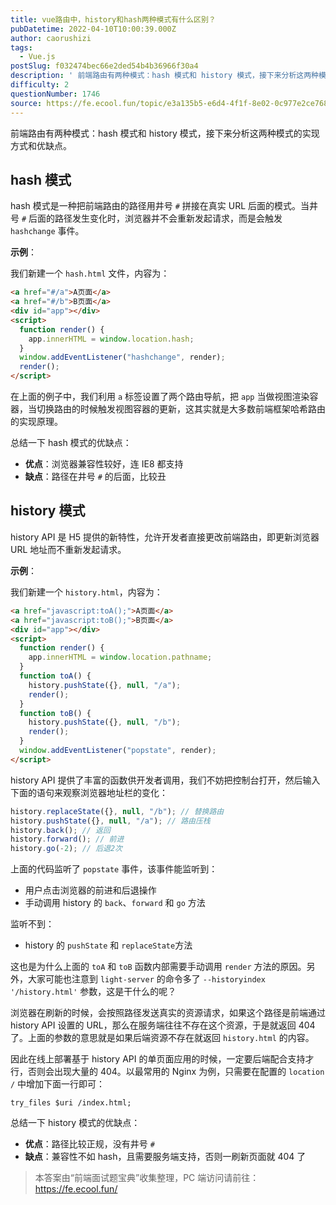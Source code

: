```yaml
---
title: vue路由中，history和hash两种模式有什么区别？
pubDatetime: 2022-04-10T10:00:39.000Z
author: caorushizi
tags:
  - Vue.js
postSlug: f032474bec66e2ded54b4b36966f30a4
description: ' 前端路由有两种模式：hash 模式和 history 模式，接下来分析这两种模式的实现方式和优缺点。 hash 模式 hash 模式是一种把前端路由的路径用井号 # 拼接在真实 URL 后面的模式。当井号 # 后面的路径发生变化时，浏览器并不会重新发起请求，而是会触发 hashchange 事件。 示例： 我们新建一个 hash.html 文件，内容为： <a href="#/a">A页面</a'
difficulty: 2
questionNumber: 1746
source: https://fe.ecool.fun/topic/e3a135b5-e6d4-4f1f-8e02-0c977e2ce768
---
```


前端路由有两种模式：hash 模式和 history 模式，接下来分析这两种模式的实现方式和优缺点。

## hash 模式

hash 模式是一种把前端路由的路径用井号 `#` 拼接在真实 URL 后面的模式。当井号 `#` 后面的路径发生变化时，浏览器并不会重新发起请求，而是会触发 `hashchange` 事件。

**示例**：

我们新建一个 `hash.html` 文件，内容为：

```html
<a href="#/a">A页面</a>
<a href="#/b">B页面</a>
<div id="app"></div>
<script>
  function render() {
    app.innerHTML = window.location.hash;
  }
  window.addEventListener("hashchange", render);
  render();
</script>
```

在上面的例子中，我们利用 `a` 标签设置了两个路由导航，把 `app` 当做视图渲染容器，当切换路由的时候触发视图容器的更新，这其实就是大多数前端框架哈希路由的实现原理。

总结一下 hash 模式的优缺点：

- **优点**：浏览器兼容性较好，连 IE8 都支持
- **缺点**：路径在井号 `#` 的后面，比较丑

## history 模式

history API 是 H5 提供的新特性，允许开发者直接更改前端路由，即更新浏览器 URL 地址而不重新发起请求。

**示例**：

我们新建一个 `history.html`，内容为：

```html
<a href="javascript:toA();">A页面</a>
<a href="javascript:toB();">B页面</a>
<div id="app"></div>
<script>
  function render() {
    app.innerHTML = window.location.pathname;
  }
  function toA() {
    history.pushState({}, null, "/a");
    render();
  }
  function toB() {
    history.pushState({}, null, "/b");
    render();
  }
  window.addEventListener("popstate", render);
</script>
```

history API 提供了丰富的函数供开发者调用，我们不妨把控制台打开，然后输入下面的语句来观察浏览器地址栏的变化：

```js
history.replaceState({}, null, "/b"); // 替换路由
history.pushState({}, null, "/a"); // 路由压栈
history.back(); // 返回
history.forward(); // 前进
history.go(-2); // 后退2次
```

上面的代码监听了 `popstate` 事件，该事件能监听到：

- 用户点击浏览器的前进和后退操作
- 手动调用 history 的 `back`、`forward` 和 `go` 方法

监听不到：

- history 的 `pushState` 和 `replaceState`方法

这也是为什么上面的 `toA` 和 `toB` 函数内部需要手动调用 `render` 方法的原因。另外，大家可能也注意到 `light-server` 的命令多了 `--historyindex '/history.html'` 参数，这是干什么的呢？

浏览器在刷新的时候，会按照路径发送真实的资源请求，如果这个路径是前端通过 history API 设置的 URL，那么在服务端往往不存在这个资源，于是就返回 404 了。上面的参数的意思就是如果后端资源不存在就返回 `history.html` 的内容。

因此在线上部署基于 history API 的单页面应用的时候，一定要后端配合支持才行，否则会出现大量的 404。以最常用的 Nginx 为例，只需要在配置的 `location /` 中增加下面一行即可：

```
try_files $uri /index.html;
```

总结一下 history 模式的优缺点：

- **优点**：路径比较正规，没有井号 `#`
- **缺点**：兼容性不如 hash，且需要服务端支持，否则一刷新页面就 404 了

[history-mdn]: https://developer.mozilla.org/zh-CN/docs/Web/API/History

> 本答案由“前端面试题宝典”收集整理，PC 端访问请前往： https://fe.ecool.fun/
